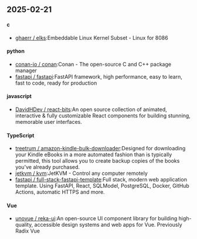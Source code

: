 ## 2025-02-21
#### c
* [ghaerr / elks](https://github.com/ghaerr/elks):Embeddable Linux Kernel Subset - Linux for 8086
#### python
* [conan-io / conan](https://github.com/conan-io/conan):Conan - The open-source C and C++ package manager
* [fastapi / fastapi](https://github.com/fastapi/fastapi):FastAPI framework, high performance, easy to learn, fast to code, ready for production
#### javascript
* [DavidHDev / react-bits](https://github.com/DavidHDev/react-bits):An open source collection of animated, interactive & fully customizable React components for building stunning, memorable user interfaces.
#### TypeScript
* [treetrum / amazon-kindle-bulk-downloader](https://github.com/treetrum/amazon-kindle-bulk-downloader):Designed for downloading your Kindle eBooks in a more automated fashion than is typically permitted, this tool allows you to create backup copies of the books you've already purchased.
* [jetkvm / kvm](https://github.com/jetkvm/kvm):JetKVM - Control any computer remotely
* [fastapi / full-stack-fastapi-template](https://github.com/fastapi/full-stack-fastapi-template):Full stack, modern web application template. Using FastAPI, React, SQLModel, PostgreSQL, Docker, GitHub Actions, automatic HTTPS and more.
#### Vue
* [unovue / reka-ui](https://github.com/unovue/reka-ui):An open-source UI component library for building high-quality, accessible design systems and web apps for Vue. Previously Radix Vue
